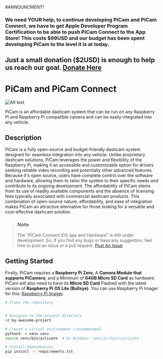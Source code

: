 #ANNOUNCMENT!
### We need YOUR help, to continue developing PiCam and PiCam Connect, we have to get Apple Developer Program Certification to be able to push PiCam Connect to the App Store! This costs $99USD and our budget has been spent developing PiCam to the level it is at today. 
## Just a small donation ($2USD) is enough to help us reach our goal. [Donate Here](https://square.link/u/odWVVRI8)


# PiCam and PiCam Connect

![Alt text](https://github.com/Tys0nat0r01/PiCam/blob/main/CONNECT.png)

PiCam is an affordable dashcam system that can be run on any Raspberry Pi 
and Raspberry Pi compatible camera and can be easliy integrated into any vehicle. 

## **Description**

PiCam is a fully open-source and budget-friendly dashcam system designed for seamless integration into any vehicle.  Unlike proprietary dashcam solutions, PiCam leverages the power and flexibility of the Raspberry Pi, making it an accessible and customizable option for drivers seeking reliable video recording and potentially other advanced features.  Because it's open source, users have complete control over the software and hardware, allowing them to tailor the system to their specific needs and contribute to its ongoing development.  The affordability of PiCam stems from its use of readily available components and the absence of licensing fees typically associated with commercial dashcam products.  This combination of open-source nature, affordability, and ease of integration makes PiCam an attractive alternative for those looking for a versatile and cost-effective dashcam solution.

 >### Note ###
> The "PiCam Connect iOS app and Hardware" is still under development. So, if you find any bugs or have any suggestion, feel free to post an issue or a pull request. [Post An Issue](https://github.com/Tys0nat0r01/PiCam/issues/new)


> 

## **Getting Started**

Firstly, PiCam requires a **Raspberry Pi Zero**, A **Camera Module that supports PiCamera**, and a Minimum of **64GB Micro SD Card** as hardware.
PiCam will also need to have its **Micro SD Card** Flashed with the latest version of **Raspberry Pi OS Lite (Bullsye)**. You can use Raspberry Pi Imager for this: [Raspberry Pi Imager](https://www.raspberrypi.com/software/).


```bash
# Clone the repository


# Navigate to the project directory
cd my-awesome-project

# Create a virtual environment (recommended)
python3 -m venv venv
source venv/bin/activate  # On Windows: venv\Scripts\activate

# Install dependencies
pip install -r requirements.txt
